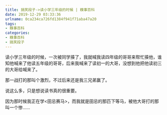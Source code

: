 ```yaml
---
title: 搞笑段子->读小学三年级的时候 | 糗事百科
date: 2019-12-29 03:33:36
urlname: 0ca234ca726fd1384f941f71aba47a20
tags: 
- 糗事百科
categories:
- 糗事百科
- 搞笑段子
---
```

读小学三年级的时候，一次被同学揍了，我就喊我读四年级的哥哥来帮忙揍他，谁知他喊来了他读五年级的哥哥，后来我喊来了读初一的大哥，没想到他把他读初三的大哥给喊来了。

那一战打的那叫个激烈，不过后来还是我三兄弟赢了。

说这么多，只是想说读书真的很重要。

因为那时候我正在学<田忌赛马>，而我就是田忌的那匹下等马，被他大哥打的那叫一个惨……


